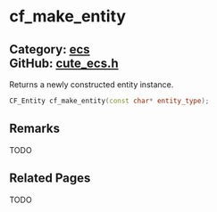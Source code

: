 [](../header.md ':include')

# cf_make_entity

Category: [ecs](/api_reference?id=ecs)  
GitHub: [cute_ecs.h](https://github.com/RandyGaul/cute_framework/blob/master/include/cute_ecs.h)  
---

Returns a newly constructed entity instance.

```cpp
CF_Entity cf_make_entity(const char* entity_type);
```

## Remarks

TODO

## Related Pages

TODO  
